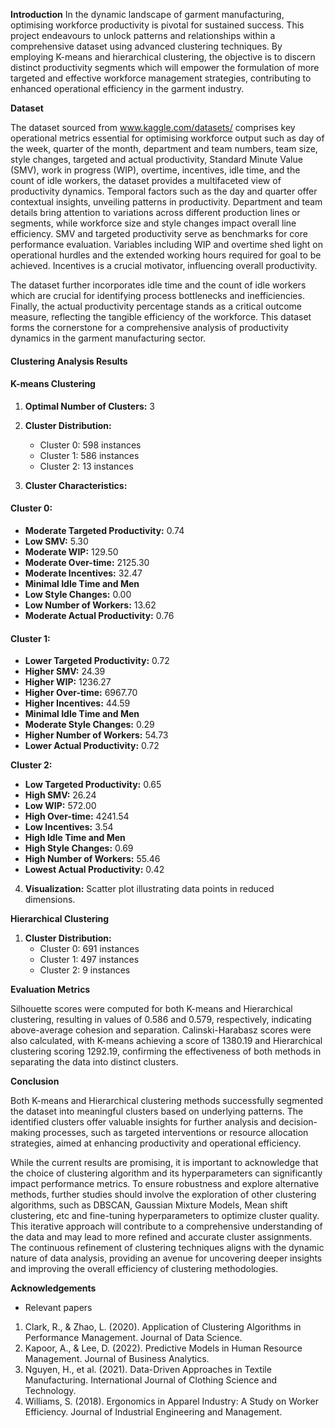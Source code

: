**Introduction**
In the dynamic landscape of garment manufacturing, optimising workforce productivity is pivotal for sustained success.  This project endeavours to unlock patterns and relationships within a comprehensive dataset using advanced clustering techniques.
By employing K-means and hierarchical clustering, the objective is to discern distinct productivity segments which will empower the formulation of more targeted and effective workforce management strategies, contributing to enhanced operational efficiency in the garment industry.

**Dataset**

The dataset sourced from www.kaggle.com/datasets/ comprises key operational metrics essential for optimising workforce output such as day of the week, quarter of the month, department and team numbers, team size, style changes, targeted and actual productivity, Standard Minute Value (SMV), work in progress (WIP), overtime, incentives, idle time, and the count of idle workers, the dataset provides a multifaceted view of productivity dynamics. Temporal factors such as the day and quarter offer contextual insights, unveiling patterns in productivity.
Department and team details bring attention to variations across different production lines or segments, while workforce size and style changes impact overall line efficiency. SMV and targeted productivity serve as benchmarks for core performance evaluation. Variables including WIP and overtime shed light on operational hurdles and the extended working hours required for goal to be achieved. Incentives is a crucial motivator, influencing overall productivity.

The dataset further incorporates idle time and the count of idle workers which are crucial for identifying process bottlenecks and inefficiencies. Finally, the actual productivity percentage stands as a critical outcome measure, reflecting the tangible efficiency of the workforce. 
This dataset forms the cornerstone for a comprehensive analysis of productivity dynamics in the garment manufacturing sector.

#### Clustering Analysis Results

#### K-means Clustering

1. **Optimal Number of Clusters:** 3

2. **Cluster Distribution:**
   - Cluster 0: 598 instances
   - Cluster 1: 586 instances
   - Cluster 2: 13 instances

3. **Cluster Characteristics:**

#### Cluster 0:

- **Moderate Targeted Productivity:** 0.74
- **Low SMV:** 5.30
- **Moderate WIP:** 129.50
- **Moderate Over-time:** 2125.30
- **Moderate Incentives:** 32.47
- **Minimal Idle Time and Men**
- **Low Style Changes:** 0.00
- **Low Number of Workers:** 13.62
- **Moderate Actual Productivity:** 0.76

#### Cluster 1:

- **Lower Targeted Productivity:** 0.72
- **Higher SMV:** 24.39
- **Higher WIP:** 1236.27
- **Higher Over-time:** 6967.70
- **Higher Incentives:** 44.59
- **Minimal Idle Time and Men**
- **Moderate Style Changes:** 0.29
- **Higher Number of Workers:** 54.73
- **Lower Actual Productivity:** 0.72

**Cluster 2:**

- **Low Targeted Productivity:** 0.65
- **High SMV:** 26.24
- **Low WIP:** 572.00
- **High Over-time:** 4241.54
- **Low Incentives:** 3.54
- **High Idle Time and Men**
- **High Style Changes:** 0.69
- **High Number of Workers:** 55.46
- **Lowest Actual Productivity:** 0.42

4. **Visualization:** Scatter plot illustrating data points in reduced dimensions.

**Hierarchical Clustering**

1. **Cluster Distribution:**
   - Cluster 0: 691 instances
   - Cluster 1: 497 instances
   - Cluster 2: 9 instances

**Evaluation Metrics**

Silhouette scores were computed for both K-means and Hierarchical clustering, resulting in values of 0.586 and 0.579, respectively, indicating above-average cohesion and separation.
Calinski-Harabasz scores were also calculated, with K-means achieving a score of 1380.19 and Hierarchical clustering scoring 1292.19, confirming the effectiveness of both methods in separating the data into distinct clusters.

**Conclusion**

Both K-means and Hierarchical clustering methods successfully segmented the dataset into meaningful clusters based on underlying patterns.
The identified clusters offer valuable insights for further analysis and decision-making processes, such as targeted interventions or resource allocation strategies, aimed at enhancing productivity and operational efficiency.

While the current results are promising, it is important to acknowledge that the choice of clustering algorithm and its hyperparameters can significantly impact performance metrics. To ensure robustness and explore alternative methods, further studies should involve the exploration of other clustering algorithms, such as DBSCAN, Gaussian Mixture Models, Mean shift clustering, etc and fine-tuning hyperparameters to optimize cluster quality. This iterative approach will contribute to a comprehensive understanding of the data and may lead to more refined and accurate cluster assignments. The continuous refinement of clustering techniques aligns with the dynamic nature of data analysis, providing an avenue for uncovering deeper insights and improving the overall efficiency of clustering methodologies.

**Acknowledgements**
- Relevant papers

1. Clark, R., & Zhao, L. (2020). Application of Clustering Algorithms in Performance Management. Journal of Data Science.
2. Kapoor, A., & Lee, D. (2022). Predictive Models in Human Resource Management. Journal of Business Analytics.
3. Nguyen, H., et al. (2021). Data-Driven Approaches in Textile Manufacturing. International Journal of Clothing Science and
Technology.
4. Williams, S. (2018). Ergonomics in Apparel Industry: A Study on Worker Efficiency. Journal of Industrial Engineering and
Management.
